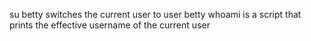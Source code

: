 su betty switches the current user to user betty
whoami is a script that prints the effective username of the current user
